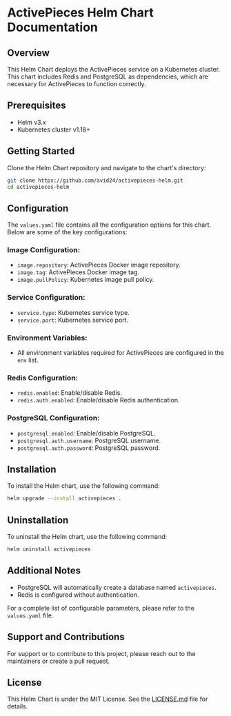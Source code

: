 # ActivePieces Helm Chart Documentation

## Overview

This Helm Chart deploys the ActivePieces service on a Kubernetes cluster. This chart includes Redis and PostgreSQL as dependencies, which are necessary for ActivePieces to function correctly. 

## Prerequisites

- Helm v3.x
- Kubernetes cluster v1.18+

## Getting Started

Clone the Helm Chart repository and navigate to the chart's directory:

```bash
git clone https://github.com/avid24/activepieces-helm.git
cd activepieces-helm
```

## Configuration

The `values.yaml` file contains all the configuration options for this chart. Below are some of the key configurations:

### Image Configuration:

- `image.repository`: ActivePieces Docker image repository.
- `image.tag`: ActivePieces Docker image tag.
- `image.pullPolicy`: Kubernetes image pull policy.

### Service Configuration:

- `service.type`: Kubernetes service type.
- `service.port`: Kubernetes service port.

### Environment Variables:

- All environment variables required for ActivePieces are configured in the `env` list.

### Redis Configuration:

- `redis.enabled`: Enable/disable Redis.
- `redis.auth.enabled`: Enable/disable Redis authentication.

### PostgreSQL Configuration:

- `postgresql.enabled`: Enable/disable PostgreSQL.
- `postgresql.auth.username`: PostgreSQL username.
- `postgresql.auth.password`: PostgreSQL password.

## Installation

To install the Helm chart, use the following command:

```bash
helm upgrade --install activepieces .
```

## Uninstallation

To uninstall the Helm chart, use the following command:

```bash
helm uninstall activepieces
```

## Additional Notes

- PostgreSQL will automatically create a database named `activepieces`.
- Redis is configured without authentication.

For a complete list of configurable parameters, please refer to the `values.yaml` file.

## Support and Contributions

For support or to contribute to this project, please reach out to the maintainers or create a pull request.

## License

This Helm Chart is under the MIT License. See the [LICENSE.md](LICENSE.md) file for details.